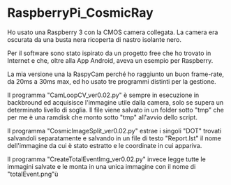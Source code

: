 # RaspberryPi_CosmicRay

Ho usato una Raspberry 3 con la CMOS camera collegata. La camera era oscurata da una busta nera ricoperta di nastro isolante nero.

Per il software sono stato ispirato da un progetto free che ho trovato in Internet e che, oltre alla App Android, aveva un esempio per Raspberry. 

La mia versione una la RaspyCam perché ho raggiunto un buon frame-rate, da 20ms a 30ms max, ed ho usato tre programmi distinti per la gestione.

Il programma "CamLoopCV_ver0.02.py" è sempre in esecuzione in backbround ed acquisisce l'immagine utile dalla camera, solo se supera un determinato livello di soglia. Il file viene salvato in un folder sotto "tmp" che per me è una ramdisk che monto sotto "tmp" all'avvio dello script.

Il programma "CosmicImageSplit_ver0.02.py" estrae i singoli "DOT" trovati salvandoli separatamente e salvando in un file di testo "Report.lst" il nome dell'immagine da cui è stato estratto e le coordinate in cui appariva.

Il programma "CreateTotalEventImg_ver0.02.py" invece legge tutte le immagini salvate e le monta in una unica immagine con il nome di "totalEvent.png"ù
